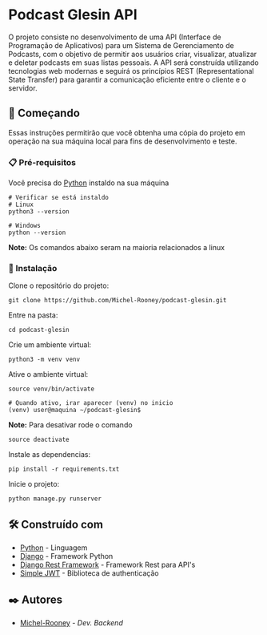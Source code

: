 # Podcast Glesin API

O projeto consiste no desenvolvimento de uma API (Interface de Programação de Aplicativos) para um Sistema de Gerenciamento de Podcasts, com o objetivo de permitir aos usuários criar, visualizar, atualizar e deletar podcasts em suas listas pessoais. A API será construída utilizando tecnologias web modernas e seguirá os princípios REST (Representational State Transfer) para garantir a comunicação eficiente entre o cliente e o servidor.

## 🚀 Começando

Essas instruções permitirão que você obtenha uma cópia do projeto em operação na sua máquina local para fins de desenvolvimento e teste.

### 📋 Pré-requisitos

Você precisa do [Python](https://www.python.org/downloads/) instaldo na sua máquina

```
# Verificar se está instaldo
# Linux
python3 --version

# Windows
python --version
```

**Note:** Os comandos abaixo seram na maioria relacionados a linux

### 🔧 Instalação

Clone o repositório do projeto:

```git
git clone https://github.com/Michel-Rooney/podcast-glesin.git
```

Entre na pasta:

```
cd podcast-glesin
```

Crie um ambiente virtual:

```
python3 -m venv venv
```

Ative o ambiente virtual:

```
source venv/bin/activate

# Quando ativo, irar aparecer (venv) no inicio
(venv) user@maquina ~/podcast-glesin$
```

**Note:** Para desativar rode o comando
```
source deactivate
```

Instale as dependencias:

```
pip install -r requirements.txt
```

Inicie o projeto:

```
python manage.py runserver
```

## 🛠️ Construído com

* [Python](https://www.python.org/) - Linguagem
* [Django](https://www.djangoproject.com/) - Framework Python
* [Django Rest Framework](https://www.django-rest-framework.org/) - Framework Rest para API's
* [Simple JWT](https://django-rest-framework-simplejwt.readthedocs.io/en/latest/) - Biblioteca de authenticação

## ✒️ Autores

* [Michel-Rooney](https://github.com/Michel-Rooney/) - *Dev. Backend*
